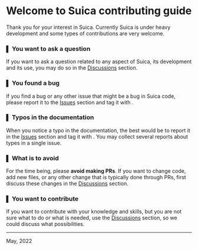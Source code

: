 # Welcome to Suica contributing guide <!-- omit in toc -->

  Thank you for your interest in Suica. Currently Suica is under heavy development and some types of contributions are very welcome.

### &#9612; You want to ask a question

  If you want to ask a question related to any aspect of Suica, its development and its use,
  you may do so in the [Discussions](https://github.com/boytchev/suica/discussions) section.

### &#9612; You found a bug

  If you find a bug or any other issue that might be a bug in Suica code, please report it
  to the [Issues](https://github.com/boytchev/suica/issues) section and tag it with <BUG>.
  
### &#9612; Typos in the documentation
  
  When you notice a typo in the documentation, the best would be to report it in the
  [Issues](https://github.com/boytchev/suica/issues) section and tag it with <BUG>. You may
  collect several reports about types in a single issue.

### &#9612; What is to avoid

  For the time being, please **avoid making PRs**. If you want to change code, add new files,
  or any other change that is typically done through PRs, first discuss these changes in the
  [Discussions](https://github.com/boytchev/suica/discussions) section.
  
### &#9612; You want to contribute
  
  If you want to contribute with your knowledge and skills, but you are not sure what to do
  or what is needed, use the [Discussions](https://github.com/boytchev/suica/discussions)
  section, so we could discuss what possibilities.
  
  ---
  May, 2022
